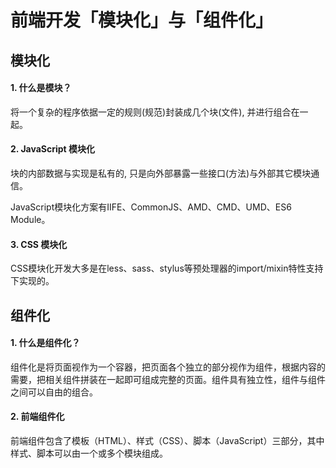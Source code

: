 # 前端开发「模块化」与「组件化」

## 模块化

#### 1. 什么是模块？

将一个复杂的程序依据一定的规则(规范)封装成几个块(文件), 并进行组合在一起。

#### 2. JavaScript 模块化

块的内部数据与实现是私有的, 只是向外部暴露一些接口(方法)与外部其它模块通信。

JavaScript模块化方案有IIFE、CommonJS、AMD、CMD、UMD、ES6 Module。

#### 3. CSS 模块化

CSS模块化开发大多是在less、sass、stylus等预处理器的import/mixin特性支持下实现的。

##  组件化

#### 1. 什么是组件化？

组件化是将页面视作为一个容器，把页面各个独立的部分视作为组件，根据内容的需要，把相关组件拼装在一起即可组成完整的页面。组件具有独立性，组件与组件之间可以自由的组合。

#### 2. 前端组件化

前端组件包含了模板（HTML）、样式（CSS）、脚本（JavaScript）三部分，其中样式、脚本可以由一个或多个模块组成。